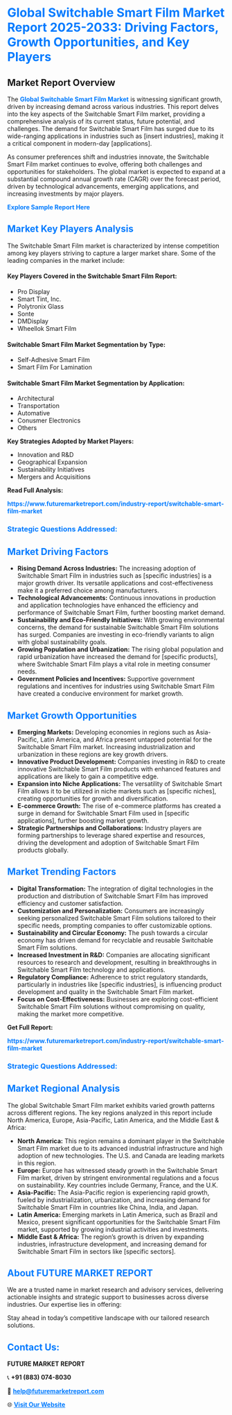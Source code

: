 <h1 style="color: #007BFF;">Global Switchable Smart Film Market Report 2025-2033: Driving Factors, Growth Opportunities, and Key Players</h1>

<section id="overview">
<h2>Market Report Overview</h2>
<p>The <a href="https://www.futuremarketreport.com/industry-report/switchable-smart-film-market" style="color: #007BFF; text-decoration: none;"><strong>Global Switchable Smart Film Market</strong></a> is witnessing significant growth, driven by increasing demand across various industries. This report delves into the key aspects of the Switchable Smart Film market, providing a comprehensive analysis of its current status, future potential, and challenges. The demand for Switchable Smart Film has surged due to its wide-ranging applications in industries such as [insert industries], making it a critical component in modern-day [applications].</p>
<p>As consumer preferences shift and industries innovate, the Switchable Smart Film market continues to evolve, offering both challenges and opportunities for stakeholders. The global market is expected to expand at a substantial compound annual growth rate (CAGR) over the forecast period, driven by technological advancements, emerging applications, and increasing investments by major players.</p>
</section>

<section id="overview">
<p><a href="https://www.futuremarketreport.com/request-sample/reportId=59351" style="color: #007BFF; text-decoration: none;"><strong>Explore Sample Report Here</strong></a></p>
</section>

<section id="key-players">
<h2 style="color: #007BFF;">Market Key Players Analysis</h2>
<p>The Switchable Smart Film market is characterized by intense competition among key players striving to capture a larger market share. Some of the leading companies in the market include:</p>
<h4>Key Players Covered in the Switchable Smart Film Report:</h4>
<ul><li>Pro Display</li><li>Smart Tint, Inc.</li><li>Polytronix Glass</li><li>Sonte</li><li>DMDisplay</li><li>Wheellok Smart Film</li></ul>
<h4>Switchable Smart Film Market Segmentation by Type:</h4>
<ul><li>Self-Adhesive Smart Film</li><li>Smart Film For Lamination</li></ul>

<h4>Switchable Smart Film Market Segmentation by Application:</h4>
<ul><li>Architectural</li><li>Transportation</li><li>Automative</li><li>Conusmer Electronics</li><li>Others</li></ul>
<p><strong>Key Strategies Adopted by Market Players:</strong></p>
<ul>
<li>Innovation and R&D</li>
<li>Geographical Expansion</li>
<li>Sustainability Initiatives</li>
<li>Mergers and Acquisitions</li>
</ul>
</section>

<section>
<p><strong>Read Full Analysis: </strong></p><a href="https://www.futuremarketreport.com/industry-report/switchable-smart-film-market" style="color: #007BFF; text-decoration: none;"><strong>https://www.futuremarketreport.com/industry-report/switchable-smart-film-market</strong></a>
<h3 style="color: #007BFF;">Strategic Questions Addressed:</h3>
</section>

<section id="driving-factors">
<h2 style="color: #007BFF;">Market Driving Factors</h2>
<ul>
<li><strong>Rising Demand Across Industries:</strong> The increasing adoption of Switchable Smart Film in industries such as [specific industries] is a major growth driver. Its versatile applications and cost-effectiveness make it a preferred choice among manufacturers.</li>
<li><strong>Technological Advancements:</strong> Continuous innovations in production and application technologies have enhanced the efficiency and performance of Switchable Smart Film, further boosting market demand.</li>
<li><strong>Sustainability and Eco-Friendly Initiatives:</strong> With growing environmental concerns, the demand for sustainable Switchable Smart Film solutions has surged. Companies are investing in eco-friendly variants to align with global sustainability goals.</li>
<li><strong>Growing Population and Urbanization:</strong> The rising global population and rapid urbanization have increased the demand for [specific products], where Switchable Smart Film plays a vital role in meeting consumer needs.</li>
<li><strong>Government Policies and Incentives:</strong> Supportive government regulations and incentives for industries using Switchable Smart Film have created a conducive environment for market growth.</li>
</ul>
</section>

<section id="growth-opportunities">
<h2 style="color: #007BFF;">Market Growth Opportunities</h2>
<ul>
<li><strong>Emerging Markets:</strong> Developing economies in regions such as Asia-Pacific, Latin America, and Africa present untapped potential for the Switchable Smart Film market. Increasing industrialization and urbanization in these regions are key growth drivers.</li>
<li><strong>Innovative Product Development:</strong> Companies investing in R&D to create innovative Switchable Smart Film products with enhanced features and applications are likely to gain a competitive edge.</li>
<li><strong>Expansion into Niche Applications:</strong> The versatility of Switchable Smart Film allows it to be utilized in niche markets such as [specific niches], creating opportunities for growth and diversification.</li>
<li><strong>E-commerce Growth:</strong> The rise of e-commerce platforms has created a surge in demand for Switchable Smart Film used in [specific applications], further boosting market growth.</li>
<li><strong>Strategic Partnerships and Collaborations:</strong> Industry players are forming partnerships to leverage shared expertise and resources, driving the development and adoption of Switchable Smart Film products globally.</li>
</ul>
</section>

<section id="trending-factors">
<h2 style="color: #007BFF;">Market Trending Factors</h2>
<ul>
<li><strong>Digital Transformation:</strong> The integration of digital technologies in the production and distribution of Switchable Smart Film has improved efficiency and customer satisfaction.</li>
<li><strong>Customization and Personalization:</strong> Consumers are increasingly seeking personalized Switchable Smart Film solutions tailored to their specific needs, prompting companies to offer customizable options.</li>
<li><strong>Sustainability and Circular Economy:</strong> The push towards a circular economy has driven demand for recyclable and reusable Switchable Smart Film solutions.</li>
<li><strong>Increased Investment in R&D:</strong> Companies are allocating significant resources to research and development, resulting in breakthroughs in Switchable Smart Film technology and applications.</li>
<li><strong>Regulatory Compliance:</strong> Adherence to strict regulatory standards, particularly in industries like [specific industries], is influencing product development and quality in the Switchable Smart Film market.</li>
<li><strong>Focus on Cost-Effectiveness:</strong> Businesses are exploring cost-efficient Switchable Smart Film solutions without compromising on quality, making the market more competitive.</li>
</ul>
</section>

<section>
<p><strong>Get Full Report: </strong></p><a href="https://www.futuremarketreport.com/industry-report/switchable-smart-film-market" style="color: #007BFF; text-decoration: none;"><strong>https://www.futuremarketreport.com/industry-report/switchable-smart-film-market</strong></a>
<h3 style="color: #007BFF;">Strategic Questions Addressed:</h3>
</section>


<section id="regional-analysis">
<h2 style="color: #007BFF;">Market Regional Analysis</h2>
<p>The global Switchable Smart Film market exhibits varied growth patterns across different regions. The key regions analyzed in this report include North America, Europe, Asia-Pacific, Latin America, and the Middle East & Africa:</p>
<ul>
<li><strong>North America:</strong> This region remains a dominant player in the Switchable Smart Film market due to its advanced industrial infrastructure and high adoption of new technologies. The U.S. and Canada are leading markets in this region.</li>
<li><strong>Europe:</strong> Europe has witnessed steady growth in the Switchable Smart Film market, driven by stringent environmental regulations and a focus on sustainability. Key countries include Germany, France, and the U.K.</li>
<li><strong>Asia-Pacific:</strong> The Asia-Pacific region is experiencing rapid growth, fueled by industrialization, urbanization, and increasing demand for Switchable Smart Film in countries like China, India, and Japan.</li>
<li><strong>Latin America:</strong> Emerging markets in Latin America, such as Brazil and Mexico, present significant opportunities for the Switchable Smart Film market, supported by growing industrial activities and investments.</li>
<li><strong>Middle East & Africa:</strong> The region’s growth is driven by expanding industries, infrastructure development, and increasing demand for Switchable Smart Film in sectors like [specific sectors].</li>
</ul>
</section>

<footer>
<h2 style="color: #007BFF;">About FUTURE MARKET REPORT</h2>
<p>We are a trusted name in market research and advisory services, delivering actionable insights and strategic support to businesses across diverse industries. Our expertise lies in offering:</p>

<p>Stay ahead in today’s competitive landscape with our tailored research solutions.</p>

<h2 style="color: #007BFF;">Contact Us:</h2>
<p><strong>FUTURE MARKET REPORT</strong></p>
<p>📞 <strong>+91 (883) 074-8030</strong></p>
<p>📧 <strong><a href="mailto:help@futuremarketreport.com" style="color: #007BFF;">help@futuremarketreport.com</a></strong></p>
<p>🌐 <strong><a href="https://www.futuremarketreport.com/" style="color: #007BFF;">Visit Our Website</a></strong></p>
</footer>